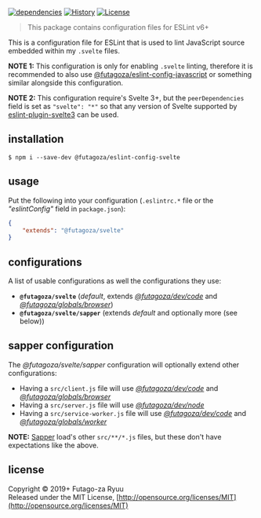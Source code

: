 [![dependencies](https://img.shields.io/david/futagoza/eslint-config-futagozaryuu.svg?path=packages/@futagoza/eslint-config-svelte)](https://david-dm.org/futagoza/eslint-config-futagozaryuu?path=packages/@futagoza/eslint-config-svelte)
[![History](https://img.shields.io/badge/history-CHANGELOG.md-orange.svg)](https://github.com/futagoza/eslint-config-futagozaryuu/blob/master/CHANGELOG.md)
[![License](https://img.shields.io/badge/license-mit-blue.svg)](https://opensource.org/licenses/MIT)

> This package contains configuration files for ESLint v6+<br>

This is a configuration file for ESLint that is used to lint JavaScript source embedded within my `.svelte` files.

**NOTE 1:** This configuration is only for enabling `.svelte` linting, therefore it is recommended to also use [@futagoza/eslint-config-javascript](https://www.npmjs.com/package/@futagoza/eslint-config-javascript) or something similar alongside this configuration.

**NOTE 2:** This configuration require's Svelte 3+, but the `peerDependencies` field is set as `"svelte": "*"` so that any version of Svelte supported by [eslint-plugin-svelte3](https://github.com/sveltejs/eslint-plugin-svelte3#readme) can be used.

## installation

```console
$ npm i --save-dev @futagoza/eslint-config-svelte
```

## usage

Put the following into your configuration (`.eslintrc.*` file or the _"eslintConfig"_ field in `package.json`):

```json
{
    "extends": "@futagoza/svelte"
}
```

## configurations

A list of usable configurations as well the configurations they use:

- __`@futagoza/svelte`__ (_default_, extends _[@futagoza/dev/code][ECD]_ and _[@futagoza/globals/browser][ECG]_)
- __`@futagoza/svelte/sapper`__ (extends _default_ and optionally more (see below))

## sapper configuration

The _@futagoza/svelte/sapper_ configuration will optionally extend other configurations:

- Having a `src/client.js` file will use _[@futagoza/dev/code][ECD]_ and _[@futagoza/globals/browser][ECG]_
- Having a `src/server.js` file will use _[@futagoza/dev/node][ECD]_
- Having a `src/service-worker.js` file will use _[@futagoza/dev/code][ECD]_ and _[@futagoza/globals/worker][ECG]_

**NOTE:** [Sapper](https://sapper.svelte.dev/) load's other `src/**/*.js` files, but these don't have expectations like the above.

[ECD]: https://www.npmjs.com/package/@futagoza/eslint-config-dev
[ECG]: https://www.npmjs.com/package/@futagoza/eslint-config-globals

## license

Copyright © 2019+ Futago-za Ryuu<br>
Released under the MIT License, [http://opensource.org/licenses/MIT](http://opensource.org/licenses/MIT)
